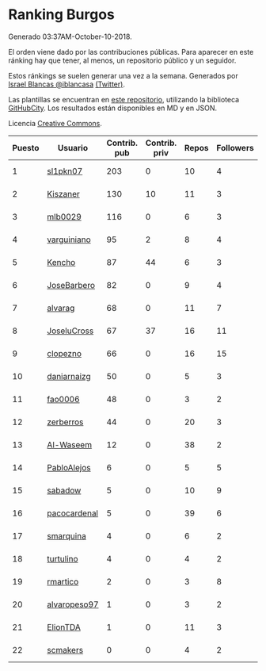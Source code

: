 # Ranking Burgos

Generado 03:37AM-October-10-2018.

El orden viene dado por las contribuciones públicas. Para aparecer en este ránking hay que tener, al menos, un repositorio público y un seguidor.

Estos ránkings se suelen generar una vez a la semana. Generados por [Israel Blancas @iblancasa](https://github.com/iblancasa/) [(Twitter)](https://twitter.com/iblancasa).

Las plantillas se encuentran en [este repositorio](https://github.com/iblancasa/GH-Spanish-Ranking), utilizando la biblioteca [GitHubCity](https://github.com/iblancasa/GitHubCity). Los resultados están disponibles en MD y en JSON.

Licencia [Creative Commons](https://creativecommons.org/licenses/by/4.0/).

| Puesto   |  Usuario  | Contrib. pub | Contrib. priv |Repos| Followers | Desde |  Avatar  |
|----------|-----------|--------------|---------------|-----|-----------|-------|----------|
|1|[sl1pkn07](https://github.com/sl1pkn07)|203|0|10|4|2010-11-01|![sl1pkn07]()|
|2|[Kiszaner](https://github.com/Kiszaner)|130|10|11|3|2014-10-08|![Kiszaner]()|
|3|[mlb0029](https://github.com/mlb0029)|116|0|6|3|2016-10-25|![mlb0029]()|
|4|[varguiniano](https://github.com/varguiniano)|95|2|8|4|2013-03-03|![varguiniano]()|
|5|[Kencho](https://github.com/Kencho)|87|44|6|3|2012-07-11|![Kencho]()|
|6|[JoseBarbero](https://github.com/JoseBarbero)|82|0|9|4|2016-02-25|![JoseBarbero]()|
|7|[alvarag](https://github.com/alvarag)|68|0|11|7|2014-11-21|![alvarag]()|
|8|[JoseluCross](https://github.com/JoseluCross)|67|37|16|11|2015-08-27|![JoseluCross]()|
|9|[clopezno](https://github.com/clopezno)|66|0|16|15|2012-02-20|![clopezno]()|
|10|[daniarnaizg](https://github.com/daniarnaizg)|50|0|5|3|2016-10-24|![daniarnaizg]()|
|11|[fao0006](https://github.com/fao0006)|48|0|3|2|2017-10-31|![fao0006]()|
|12|[zerberros](https://github.com/zerberros)|44|0|20|3|2013-11-13|![zerberros]()|
|13|[Al-Waseem](https://github.com/Al-Waseem)|12|0|38|2|2013-12-26|![Al-Waseem]()|
|14|[PabloAlejos](https://github.com/PabloAlejos)|6|0|5|5|2014-10-09|![PabloAlejos]()|
|15|[sabadow](https://github.com/sabadow)|5|0|10|9|2012-02-08|![sabadow]()|
|16|[pacocardenal](https://github.com/pacocardenal)|5|0|39|6|2013-09-12|![pacocardenal]()|
|17|[smarquina](https://github.com/smarquina)|4|0|6|2|2015-04-29|![smarquina]()|
|18|[turtulino](https://github.com/turtulino)|4|0|4|2|2011-08-25|![turtulino]()|
|19|[rmartico](https://github.com/rmartico)|2|0|3|8|2012-10-11|![rmartico]()|
|20|[alvaropeso97](https://github.com/alvaropeso97)|1|0|3|2|2016-10-23|![alvaropeso97]()|
|21|[ElionTDA](https://github.com/ElionTDA)|1|0|11|3|2013-09-21|![ElionTDA]()|
|22|[scmakers](https://github.com/scmakers)|0|0|4|2|2017-04-05|![scmakers]()|
